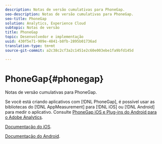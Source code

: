```yaml
---
description: Notas de versão cumulativas para PhoneGap.
seo-description: Notas de versão cumulativas para PhoneGap.
seo-title: PhoneGap
solution: Analytics, Experience Cloud
subtopic: Notas de versão
title: PhoneGap
topic: Desenvolvedor e implementação
uuid: 430f5e71-909e-4841-b8fb-2895b01736ad
translation-type: tm+mt
source-git-commit: a2c38c2cf3a2c1451e2c60e003ebe1fa9bfd145d

---
```



# PhoneGap{#phonegap}

Notas de versão cumulativas para PhoneGap.

Se você está criando aplicativos com [!DNL PhoneGap], é possível usar as bibliotecas do [!DNL AppMeasurement] para [!DNL iOS] ou [!DNL Android] para medir o aplicativo. Consulte [PhoneGap iOS e Plug-ins do Android para o Adobe Analytics](https://marketing.adobe.com/developer/gallery/beta-phonegap-ios-and-android-plug-ins-for-sitecatalyst).

[Documentação do iOS](https://marketing.adobe.com/resources/help/en_US/sc/appmeasurement/ios/phonegap.html).

[Documentação do Android](https://marketing.adobe.com/resources/help/en_US/sc/appmeasurement/android/phonegap.html).
